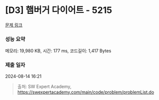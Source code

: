 # [D3] 햄버거 다이어트 - 5215 

[문제 링크](https://swexpertacademy.com/main/code/problem/problemDetail.do?contestProbId=AWT-lPB6dHUDFAVT) 

### 성능 요약

메모리: 19,980 KB, 시간: 177 ms, 코드길이: 1,417 Bytes

### 제출 일자

2024-08-14 16:21



> 출처: SW Expert Academy, https://swexpertacademy.com/main/code/problem/problemList.do